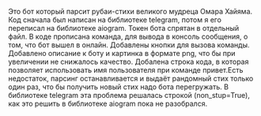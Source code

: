 Это бот который парсит рубаи-стихи великого мудреца Омара Хайяма. Код сначала был написан на библиотеке telegram, потом я его переписал на библиотеке aiogram. Токен бота спрятан в отдельный файл. В коде прописана команда, для вывода в консоль сообщения, о том, что бот вышел в онлайн. Добавлены кнопки для вызова команды. Добавлено описание к боту и картинка в формате png, что бы при увеличении не снижалось качество. Добалена строка кода, в которая позволяет использовать имя пользователя при команде привет.Есть недостаток, парсинг останавливается и выдаёт рандомный стих только один раз, что бы получить новый стих надо бота перегружать. В библиотеке telegram эта проблема решалась строкой (non_stup=True), как это решить в библиотеке aiogram пока не разобрался.